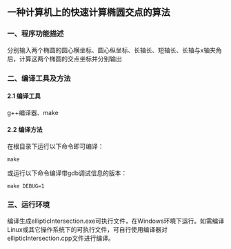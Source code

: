 ## 一种计算机上的快速计算椭圆交点的算法

### 一、程序功能描述

分别输入两个椭圆的圆心横坐标、圆心纵坐标、长轴长、短轴长、长轴与x轴夹角后，计算这两个椭圆的交点坐标并分别输出

### 二、编译工具及方法

#### 2.1 编译工具

g++编译器、make

#### 2.2 编译方法

在根目录下运行以下命令即可编译：

```shell
make
```

或运行以下命令编译带gdb调试信息的版本：

```shell
make DEBUG=1
```

### 三、运行环境

编译生成ellipticIntersection.exe可执行文件，在Windows环境下运行。如需编译Linux或其它操作系统下的可执行文件，可自行使用编译器对ellipticIntersection.cpp文件进行编译。
